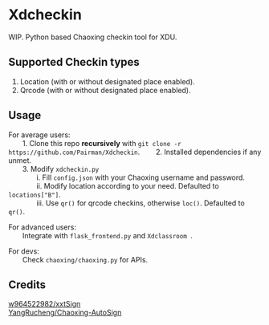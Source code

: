 # Xdcheckin
WIP.
Python based Chaoxing checkin tool for XDU.

## Supported Checkin types
1. Location (with or without designated place enabled). <br>
2. Qrcode (with or without designated place enabled).

## Usage
For average users: <br>
&emsp;&emsp;1. Clone this repo **recursively** with ```git clone -r https://github.com/Pairman/Xdcheckin```.
&emsp;&emsp;2. Installed dependencies if any unmet. <br>
&emsp;&emsp;3. Modify ```xdcheckin.py``` <br>
&emsp;&emsp;&emsp;&emsp;i.   Fill ```config.json``` with your Chaoxing username and password. <br>
&emsp;&emsp;&emsp;&emsp;ii.  Modify location according to your need. Defaulted to ```locations["B"]```. <br>
&emsp;&emsp;&emsp;&emsp;iii. Use ```qr()``` for qrcode checkins, otherwise ```loc()```. Defaulted to ```qr()```.

For advanced users: <br>
&emsp;&emsp;Integrate with ```flask_frontend.py``` and ```Xdclassroom ```.

For devs: <br>
&emsp;&emsp;Check ```chaoxing/chaoxing.py``` for APIs.

## Credits
[w964522982/xxtSign](https://github.com/w964522982/xxtSign) <br>
[YangRucheng/Chaoxing-AutoSign](https://github.com/YangRucheng/Chaoxing-AutoSign)
